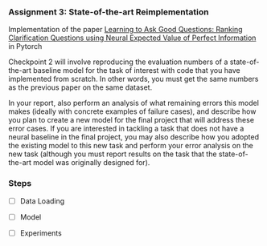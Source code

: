 ### Assignment 3: State-of-the-art Reimplementation
Implementation of the paper [Learning to Ask Good Questions: Ranking Clarification Questions using Neural Expected Value of Perfect Information](https://arxiv.org/pdf/1805.04655.pdf) in Pytorch

Checkpoint 2 will involve reproducing the evaluation numbers of a state-of-the-art baseline model for the task of interest with code that you have implemented from scratch. In other words, you must get the same numbers as the previous paper on the same dataset.

In your report, also perform an analysis of what remaining errors this model makes (ideally with concrete examples of failure cases), and describe how you plan to create a new model for the final project that will address these error cases. If you are interested in tackling a task that does not have a neural baseline in the final project, you may also describe how you adopted the existing model to this new task and perform your error analysis on the new task (although you must report results on the task that the state-of-the-art model was originally designed for).


### Steps

- [ ] Data Loading
- [ ] Model
- [ ] Experiments

